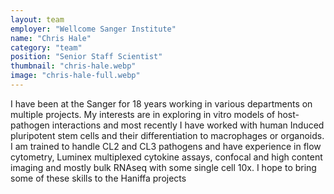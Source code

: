 ```yaml
---
layout: team
employer: "Wellcome Sanger Institute"
name: "Chris Hale"
category: "team"
position: "Senior Staff Scientist"
thumbnail: "chris-hale.webp"
image: "chris-hale-full.webp"
---
```

I have been at the Sanger for 18 years working in various departments on multiple projects. My interests are in exploring in vitro models of host-pathogen interactions and most recently I have worked with human Induced pluripotent stem cells and their differentiation to macrophages or organoids. I am trained to handle CL2 and CL3 pathogens and have experience in flow cytometry, Luminex multiplexed cytokine assays, confocal and high content imaging and mostly bulk RNAseq with some single cell 10x. I hope to bring some of these skills to the Haniffa projects